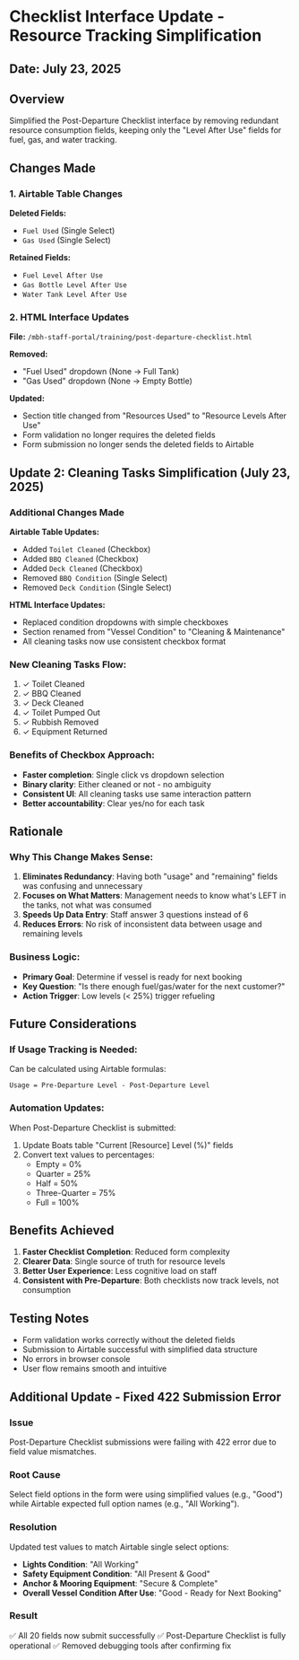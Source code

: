 # Checklist Interface Update - Resource Tracking Simplification

## Date: July 23, 2025

## Overview
Simplified the Post-Departure Checklist interface by removing redundant resource consumption fields, keeping only the "Level After Use" fields for fuel, gas, and water tracking.

## Changes Made

### 1. Airtable Table Changes
**Deleted Fields:**
- `Fuel Used` (Single Select)
- `Gas Used` (Single Select)

**Retained Fields:**
- `Fuel Level After Use`
- `Gas Bottle Level After Use`
- `Water Tank Level After Use`

### 2. HTML Interface Updates
**File:** `/mbh-staff-portal/training/post-departure-checklist.html`

**Removed:**
- "Fuel Used" dropdown (None → Full Tank)
- "Gas Used" dropdown (None → Empty Bottle)

**Updated:**
- Section title changed from "Resources Used" to "Resource Levels After Use"
- Form validation no longer requires the deleted fields
- Form submission no longer sends the deleted fields to Airtable

## Update 2: Cleaning Tasks Simplification (July 23, 2025)

### Additional Changes Made

**Airtable Table Updates:**
- Added `Toilet Cleaned` (Checkbox)
- Added `BBQ Cleaned` (Checkbox)
- Added `Deck Cleaned` (Checkbox)
- Removed `BBQ Condition` (Single Select)
- Removed `Deck Condition` (Single Select)

**HTML Interface Updates:**
- Replaced condition dropdowns with simple checkboxes
- Section renamed from "Vessel Condition" to "Cleaning & Maintenance"
- All cleaning tasks now use consistent checkbox format

### New Cleaning Tasks Flow:
1. ✓ Toilet Cleaned
2. ✓ BBQ Cleaned
3. ✓ Deck Cleaned
4. ✓ Toilet Pumped Out
5. ✓ Rubbish Removed
6. ✓ Equipment Returned

### Benefits of Checkbox Approach:
- **Faster completion**: Single click vs dropdown selection
- **Binary clarity**: Either cleaned or not - no ambiguity
- **Consistent UI**: All cleaning tasks use same interaction pattern
- **Better accountability**: Clear yes/no for each task

## Rationale

### Why This Change Makes Sense:

1. **Eliminates Redundancy**: Having both "usage" and "remaining" fields was confusing and unnecessary
2. **Focuses on What Matters**: Management needs to know what's LEFT in the tanks, not what was consumed
3. **Speeds Up Data Entry**: Staff answer 3 questions instead of 6
4. **Reduces Errors**: No risk of inconsistent data between usage and remaining levels

### Business Logic:
- **Primary Goal**: Determine if vessel is ready for next booking
- **Key Question**: "Is there enough fuel/gas/water for the next customer?"
- **Action Trigger**: Low levels (< 25%) trigger refueling

## Future Considerations

### If Usage Tracking is Needed:
Can be calculated using Airtable formulas:
```
Usage = Pre-Departure Level - Post-Departure Level
```

### Automation Updates:
When Post-Departure Checklist is submitted:
1. Update Boats table "Current [Resource] Level (%)" fields
2. Convert text values to percentages:
   - Empty = 0%
   - Quarter = 25%
   - Half = 50%
   - Three-Quarter = 75%
   - Full = 100%

## Benefits Achieved

1. **Faster Checklist Completion**: Reduced form complexity
2. **Clearer Data**: Single source of truth for resource levels
3. **Better User Experience**: Less cognitive load on staff
4. **Consistent with Pre-Departure**: Both checklists now track levels, not consumption

## Testing Notes
- Form validation works correctly without the deleted fields
- Submission to Airtable successful with simplified data structure
- No errors in browser console
- User flow remains smooth and intuitive 

## Additional Update - Fixed 422 Submission Error

### Issue
Post-Departure Checklist submissions were failing with 422 error due to field value mismatches.

### Root Cause
Select field options in the form were using simplified values (e.g., "Good") while Airtable expected full option names (e.g., "All Working").

### Resolution
Updated test values to match Airtable single select options:
- **Lights Condition**: "All Working"
- **Safety Equipment Condition**: "All Present & Good"  
- **Anchor & Mooring Equipment**: "Secure & Complete"
- **Overall Vessel Condition After Use**: "Good - Ready for Next Booking"

### Result
✅ All 20 fields now submit successfully
✅ Post-Departure Checklist is fully operational
✅ Removed debugging tools after confirming fix 